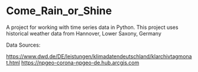 # Come_Rain_or_Shine
A project for working with time series data in Python. This project uses historical weather data from Hannover, Lower Saxony, Germany

Data Sources:

https://www.dwd.de/DE/leistungen/klimadatendeutschland/klarchivtagmonat.html
https://npgeo-corona-npgeo-de.hub.arcgis.com
